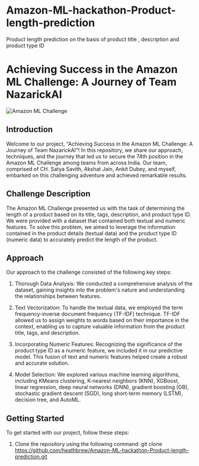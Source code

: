 # Amazon-ML-hackathon-Product-length-prediction
Product length prediction on the basis of product title , description and product type ID
# Achieving Success in the Amazon ML Challenge: A Journey of Team NazarickAI

![Amazon ML Challenge](https://github.com/heathbrew/Amazon-ML-hackathon-Product-length-prediction/assets/55629425/5ade5e43-2de3-4917-bb03-62a43a15e46d)


## Introduction

Welcome to our project, "Achieving Success in the Amazon ML Challenge: A Journey of Team NazarickAI"! In this repository, we share our approach, techniques, and the journey that led us to secure the 74th position in the Amazon ML Challenge among teams from across India. Our team, comprised of CH. Satya Savith, Akshat Jain, Ankit Dubey, and myself, embarked on this challenging adventure and achieved remarkable results.

## Challenge Description

The Amazon ML Challenge presented us with the task of determining the length of a product based on its title, tags, description, and product type ID. We were provided with a dataset that contained both textual and numeric features. To solve this problem, we aimed to leverage the information contained in the product details (textual data) and the product type ID (numeric data) to accurately predict the length of the product.

## Approach

Our approach to the challenge consisted of the following key steps:

1. Thorough Data Analysis: We conducted a comprehensive analysis of the dataset, gaining insights into the problem's nature and understanding the relationships between features.

2. Text Vectorization: To handle the textual data, we employed the term frequency-inverse document frequency (TF-IDF) technique. TF-IDF allowed us to assign weights to words based on their importance in the context, enabling us to capture valuable information from the product title, tags, and description.

3. Incorporating Numeric Features: Recognizing the significance of the product type ID as a numeric feature, we included it in our predictive model. This fusion of text and numeric features helped create a robust and accurate solution.

4. Model Selection: We explored various machine learning algorithms, including KMeans clustering, K-nearest neighbors (KNN), XGBoost, linear regression, deep neural networks (DNN), gradient boosting (GB), stochastic gradient descent (SGD), long short-term memory (LSTM), decision tree, and AutoML.



## Getting Started

To get started with our project, follow these steps:

1. Clone the repository using the following command:
git clone https://github.com/heathbrew/Amazon-ML-hackathon-Product-length-prediction.git

